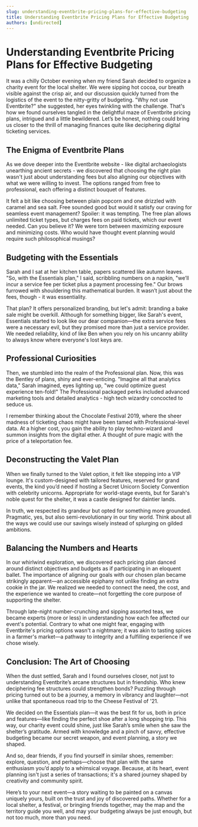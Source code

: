 ```yaml
---
slug: understanding-eventbrite-pricing-plans-for-effective-budgeting
title: Understanding Eventbrite Pricing Plans for Effective Budgeting
authors: [undirected]
---
```


# Understanding Eventbrite Pricing Plans for Effective Budgeting

It was a chilly October evening when my friend Sarah decided to organize a charity event for the local shelter. We were sipping hot cocoa, our breath visible against the crisp air, and our discussion quickly turned from the logistics of the event to the nitty-gritty of budgeting. "Why not use Eventbrite?" she suggested, her eyes twinkling with the challenge. That's how we found ourselves tangled in the delightful maze of Eventbrite pricing plans, intrigued and a little bewildered. Let’s be honest, nothing could bring us closer to the thrill of managing finances quite like deciphering digital ticketing services.

## The Enigma of Eventbrite Plans

As we dove deeper into the Eventbrite website - like digital archaeologists unearthing ancient secrets - we discovered that choosing the right plan wasn't just about understanding fees but also aligning our objectives with what we were willing to invest. The options ranged from free to professional, each offering a distinct bouquet of features. 

It felt a bit like choosing between plain popcorn and one drizzled with caramel and sea salt. Free sounded good but would it satisfy our craving for seamless event management? Spoiler: it was tempting. The free plan allows unlimited ticket types, but charges fees on paid tickets, which our event needed. Can you believe it? We were torn between maximizing exposure and minimizing costs. Who would have thought event planning would require such philosophical musings?

## Budgeting with the Essentials

Sarah and I sat at her kitchen table, papers scattered like autumn leaves. "So, with the Essentials plan," I said, scribbling numbers on a napkin, "we’ll incur a service fee per ticket plus a payment processing fee." Our brows furrowed with shouldering this mathematical burden. It wasn’t just about the fees, though - it was essentiality.

That plan? It offers personalized branding, but let's admit: branding a bake sale might be overkill. Although for something bigger, like Sarah's event, Essentials started to look like our dear companion—the extra service fees were a necessary evil, but they promised more than just a service provider. We needed reliability, kind of like Ben when you rely on his uncanny ability to always know where everyone's lost keys are.

## Professional Curiosities

Then, we stumbled into the realm of the Professional plan. Now, this was the Bentley of plans, shiny and ever-enticing. "Imagine all that analytics data," Sarah imagined, eyes lighting up, "we could optimize guest experience ten-fold!" The Professional packaged perks included advanced marketing tools and detailed analytics - high tech wizardry concocted to seduce us. 

I remember thinking about the Chocolate Festival 2019, where the sheer madness of ticketing chaos might have been tamed with Professional-level data. At a higher cost, you gain the ability to play techno-wizard and summon insights from the digital ether. A thought of pure magic with the price of a teleportation fee.

## Deconstructing the Valet Plan

When we finally turned to the Valet option, it felt like stepping into a VIP lounge. It's custom-designed with tailored features, reserved for grand events, the kind you’d need if hosting a Secret Unicorn Society Convention with celebrity unicorns. Appropriate for world-stage events, but for Sarah's noble quest for the shelter, it was a castle designed for daintier lands. 

In truth, we respected its grandeur but opted for something more grounded. Pragmatic, yes, but also semi-revolutionary in our tiny world. Think about all the ways we could use our savings wisely instead of splurging on gilded ambitions. 

## Balancing the Numbers and Hearts

In our whirlwind exploration, we discovered each pricing plan danced around distinct objectives and budgets as if participating in an eloquent ballet. The importance of aligning our goals with our chosen plan became strikingly apparent—an accessible epiphany not unlike finding an extra cookie in the jar. We realized we needed to connect the need, the cost, and the experience we wanted to create—not forgetting the core purpose of supporting the shelter.

Through late-night number-crunching and sipping assorted teas, we became experts (more or less) in understanding how each fee affected our event's potential. Contrary to what one might fear, engaging with Eventbrite's pricing options wasn't a nightmare; it was akin to tasting spices in a farmer's market—a pathway to integrity and a fulfilling experience if we chose wisely. 

## Conclusion: The Art of Choosing

When the dust settled, Sarah and I found ourselves closer, not just to understanding Eventbrite’s arcane structures but in friendship. Who knew deciphering fee structures could strengthen bonds? Puzzling through pricing turned out to be a journey, a memory in vibrancy and laughter—not unlike that spontaneous road trip to the Cheese Festival of '21.

We decided on the Essentials plan—it was the best fit for us, both in price and features—like finding the perfect shoe after a long shopping trip. This way, our charity event could shine, just like Sarah’s smile when she saw the shelter’s gratitude. Armed with knowledge and a pinch of savvy, effective budgeting became our secret weapon, and event planning, a story we shaped.

And so, dear friends, if you find yourself in similar shoes, remember: explore, question, and perhaps—choose that plan with the same enthusiasm you’d apply to a whimsical voyage. Because, at its heart, event planning isn't just a series of transactions; it's a shared journey shaped by creativity and community spirit.

Here’s to your next event—a story waiting to be painted on a canvas uniquely yours, built on the trust and joy of discovered paths. Whether for a local shelter, a festival, or bringing friends together, may the map and the territory guide you well, and may your budgeting always be just enough, but not too much, more than you need.